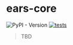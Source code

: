 # ears-core

![PyPI - Version](https://img.shields.io/pypi/v/ears-core) [![tests](https://github.com/mazard-records/ears-core/actions/workflows/tests.yaml/badge.svg)](https://github.com/mazard-records/ears-core/actions/workflows/tests.yaml)

> TBD
